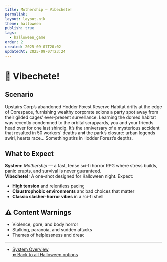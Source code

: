 ```yaml
---
title: Mothership — Vibechete!
permalink:
layout: layout.njk
theme: halloween
publish: true
tags:
  - halloween_game
order: 2
created: 2025-09-07T20:02
updatedAt: 2025-09-07T23:24
---
```


# 🔪 Vibechete!

## Scenario
Upstairs Corp’s abandoned Hodder Forest Reserve Habitat drifts at the edge of Corespace, furnishing wealthy corporate scions a party spot away from their gilded cages’ ever-present surveillance.
Learning the domed habitat was recently condemned to the orbital scrapyards, you and your friends head over for one last shindig. It’s the anniversary of a mysterious accident that resulted in 50 workers’ deaths and the park’s closure: urban legends swirl, hearts race...
Something stirs in Hodder Forest’s depths.

## What to Expect
**System:** *Mothership* — a fast, tense sci-fi horror RPG where stress builds, panic erupts, and survival is never guaranteed.  
**Vibechete!:** A one-shot designed for Halloween night. Expect:  
- **High tension** and relentless pacing  
- **Claustrophobic environments** and bad choices that matter  
- **Classic slasher-horror vibes** in a sci-fi shell  

## ⚠️ Content Warnings
- Violence, gore, and body horror  
- Stalking, paranoia, and sudden attacks  
- Themes of helplessness and dread  

---
- [System Overview](/vault/campaigns/mothership%20campaign/general/summary%20of%20mothership/)   
[⬅ Back to all Halloween options](/vault/halloween/)
